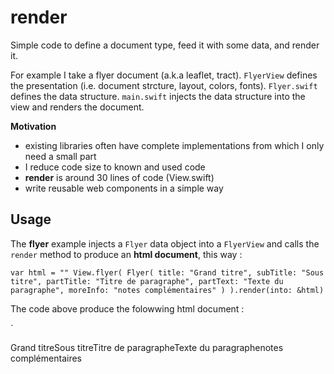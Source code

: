 # render

Simple code to define a document type, feed it with some data, and render it.

For example I take a flyer document (a.k.a leaflet, tract). `FlyerView` defines the presentation (i.e. document strcture, layout, colors, fonts).  `Flyer.swift` defines the data structure. `main.swift` injects the data structure into the view and renders the document.

**Motivation**

- existing libraries often have complete implementations from which I only need a small part
- I reduce code size to known and used code 
- **render** is around 30 lines of code (View.swift)
- write reusable web components in a simple way

## Usage

The **flyer** example injects a `Flyer` data object into a `FlyerView` and calls the `render` method to produce an **html document**, this way :


`
var html = ""
View.flyer(
    Flyer(
        title: "Grand titre",
        subTitle: "Sous titre",
        partTitle: "Titre de paragraphe",
        partText: "Texte du paragraphe",
        moreInfo: "notes complémentaires"
    )
).render(into: &html)
`

The code above produce the folowwing html document :


`
<!doctype html><html><head><link rel='stylesheet' type='text/css' href='./css/root_vars_colors.css' /><link rel='stylesheet' type='text/css' href='./css/root_vars_fonts.css' /><link rel='stylesheet' type='text/css' href='./css/root_vars_layouts.css' /><link rel='stylesheet' type='text/css' href='./css/elements_html.css' /><link rel='stylesheet' type='text/css' href='./css/elements_classes.css' /><title>Flyer</title></head><body><span id='mode_color_icon' class='icon' onclick='mode_color_switch()' /><span id='mode_font_icon' class='icon' onclick='mode_font_switch()' /><span id='mode_layout_icon' class='icon' onclick='mode_layout_switch()' /><span class='t1'>Grand titre</span><span class='t2'>Sous titre</span><span class='t3'>Titre de paragraphe</span><span class='t4'>Texte du paragraphe</span><span class='t5'>notes complémentaires</span></body></html><script type='text/javascript' charset='utf-8' src='./js/mode_color.js' /><script type='text/javascript' charset='utf-8' src='./js/mode_font.js' /><script type='text/javascript' charset='utf-8' src='./js/mode_layout.js' />
`


The **flyer document** presentation is defined in `FlyerView.swift' : 

`
static func doc(_ children:View...) -> View {
    return .doctype("html",
        .html(
            .head(
                .stylesheet("./css/root_vars_colors.css"),
                .stylesheet("./css/root_vars_fonts.css"),
                .stylesheet("./css/root_vars_layouts.css"),
                .stylesheet("./css/elements_html.css"),
                .stylesheet("./css/elements_classes.css"),
                .title("Flyer")
            ),
            .body(.children(views: children))
        ),
        .script("./js/mode_color.js"),
        .script("./js/mode_font.js"),
        .script("./js/mode_layout.js")
    )
}
`

